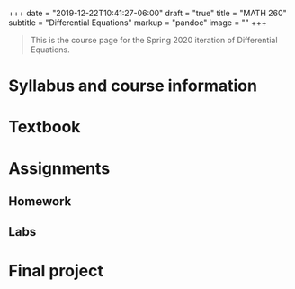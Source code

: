 +++
date = "2019-12-22T10:41:27-06:00"
draft = "true"
title = "MATH 260"
subtitle = "Differential Equations"
markup = "pandoc"
image = ""
+++

> This is the course page for the Spring 2020 iteration of Differential Equations.

<!--more-->

# Syllabus and course information

# Textbook

# Assignments

## Homework

## Labs

# Final project
